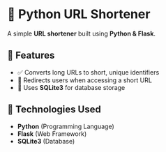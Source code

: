 # 🔗 Python URL Shortener

A simple **URL shortener** built using **Python & Flask**.

## 🚀 Features
- ✅ Converts long URLs to short, unique identifiers
- 🔄 Redirects users when accessing a short URL
- 💾 Uses **SQLite3** for database storage

## 📌 Technologies Used
- **Python** (Programming Language)
- **Flask** (Web Framework)
- **SQLite3** (Database)
